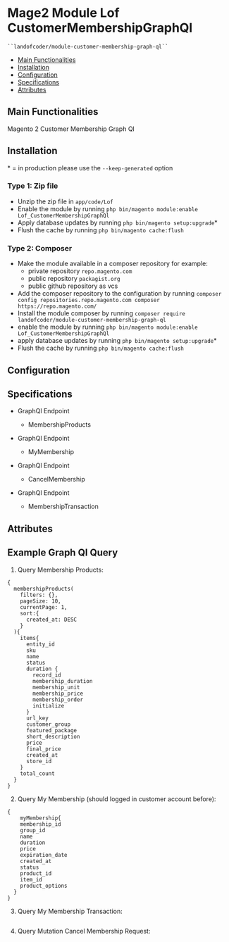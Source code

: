 # Mage2 Module Lof CustomerMembershipGraphQl

    ``landofcoder/module-customer-membership-graph-ql``

 - [Main Functionalities](#markdown-header-main-functionalities)
 - [Installation](#markdown-header-installation)
 - [Configuration](#markdown-header-configuration)
 - [Specifications](#markdown-header-specifications)
 - [Attributes](#markdown-header-attributes)


## Main Functionalities
Magento 2 Customer Membership Graph Ql

## Installation
\* = in production please use the `--keep-generated` option

### Type 1: Zip file

 - Unzip the zip file in `app/code/Lof`
 - Enable the module by running `php bin/magento module:enable Lof_CustomerMembershipGraphQl`
 - Apply database updates by running `php bin/magento setup:upgrade`\*
 - Flush the cache by running `php bin/magento cache:flush`

### Type 2: Composer

 - Make the module available in a composer repository for example:
    - private repository `repo.magento.com`
    - public repository `packagist.org`
    - public github repository as vcs
 - Add the composer repository to the configuration by running `composer config repositories.repo.magento.com composer https://repo.magento.com/`
 - Install the module composer by running `composer require landofcoder/module-customer-membership-graph-ql`
 - enable the module by running `php bin/magento module:enable Lof_CustomerMembershipGraphQl`
 - apply database updates by running `php bin/magento setup:upgrade`\*
 - Flush the cache by running `php bin/magento cache:flush`


## Configuration




## Specifications

 - GraphQl Endpoint
	- MembershipProducts

 - GraphQl Endpoint
	- MyMembership

 - GraphQl Endpoint
	- CancelMembership

 - GraphQl Endpoint
	- MembershipTransaction


## Attributes

## Example Graph Ql Query

1. Query Membership Products:
```
{
  membershipProducts(
    filters: {}, 
    pageSize: 10, 
    currentPage: 1, 
    sort:{
      created_at: DESC
    }
  ){
    items{
      entity_id
      sku
      name
      status
      duration {
        record_id
        membership_duration
        membership_unit
        membership_price
        membership_order
        initialize
      }
      url_key
      customer_group
      featured_package
      short_description
      price
      final_price
      created_at
      store_id
    }
    total_count
  }
}
```

2. Query My Membership (should logged in customer account before):
```
{
	myMembership{
    membership_id
    group_id
    name
    duration
    price
    expiration_date
    created_at
    status
    product_id
    item_id
    product_options
  }
}
```

3. Query My Membership Transaction:
```
```
4. Query Mutation Cancel Membership Request: